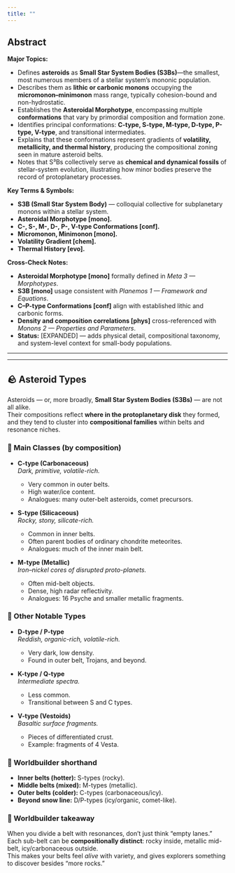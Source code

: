 ```yaml
---
title: ""
---
```


## Abstract  
**Major Topics:**  
- Defines **asteroids** as **Small Star System Bodies (S3Bs)**—the smallest, most numerous members of a stellar system’s mononic population.  
- Describes them as **lithic or carbonic monons** occupying the **micromonon–minimonon** mass range, typically cohesion-bound and non-hydrostatic.  
- Establishes the **Asteroidal Morphotype**, encompassing multiple **conformations** that vary by primordial composition and formation zone.  
- Identifies principal conformations: **C-type, S-type, M-type, D-type, P-type, V-type**, and transitional intermediates.  
- Explains that these conformations represent gradients of **volatility, metallicity, and thermal history**, producing the compositional zoning seen in mature asteroid belts.  
- Notes that S³Bs collectively serve as **chemical and dynamical fossils** of stellar-system evolution, illustrating how minor bodies preserve the record of protoplanetary processes.  

**Key Terms & Symbols:**  
- **S3B (Small Star System Body)** — colloquial collective for subplanetary monons within a stellar system.  
- **Asteroidal Morphotype [mono].**  
- **C-, S-, M-, D-, P-, V-type Conformations [conf].**  
- **Micromonon, Minimonon [mono].**  
- **Volatility Gradient [chem].**  
- **Thermal History [evo].**  

**Cross-Check Notes:**  
- **Asteroidal Morphotype [mono]** formally defined in *Meta 3 — Morphotypes*.  
- **S3B [mono]** usage consistent with *Planemos 1 — Framework and Equations*.  
- **C–P-type Conformations [conf]** align with established lithic and carbonic forms.  
- **Density and composition correlations [phys]** cross-referenced with *Monons 2 — Properties and Parameters*.  
- **Status:** [EXPANDED] — adds physical detail, compositional taxonomy, and system-level context for small-body populations.  

___
___


## 🪨 Asteroid Types  

Asteroids — or, more broadly, **Small Star System Bodies (S3Bs)** — are not all alike.  
Their compositions reflect **where in the protoplanetary disk** they formed, and they tend to cluster into **compositional families** within belts and resonance niches.  
### 🔹 Main Classes (by composition)  

- **C-type (Carbonaceous)**  
  *Dark, primitive, volatile-rich.*  
  - Very common in outer belts.  
  - High water/ice content.  
  - Analogues: many outer-belt asteroids, comet precursors.  

- **S-type (Silicaceous)**  
  *Rocky, stony, silicate-rich.*  
  - Common in inner belts.  
  - Often parent bodies of ordinary chondrite meteorites.  
  - Analogues: much of the inner main belt.  

- **M-type (Metallic)**  
  *Iron–nickel cores of disrupted proto-planets.*  
  - Often mid-belt objects.  
  - Dense, high radar reflectivity.  
  - Analogues: 16 Psyche and smaller metallic fragments.  
### 🔹 Other Notable Types  

- **D-type / P-type**  
  *Reddish, organic-rich, volatile-rich.*  
  - Very dark, low density.  
  - Found in outer belt, Trojans, and beyond.  

- **K-type / Q-type**  
  *Intermediate spectra.*  
  - Less common.  
  - Transitional between S and C types.  

- **V-type (Vestoids)**  
  *Basaltic surface fragments.*  
  - Pieces of differentiated crust.  
  - Example: fragments of 4 Vesta.  
### 🔹 Worldbuilder shorthand  

- **Inner belts (hotter):** S-types (rocky).  
- **Middle belts (mixed):** M-types (metallic).  
- **Outer belts (colder):** C-types (carbonaceous/icy).  
- **Beyond snow line:** D/P-types (icy/organic, comet-like).  
### 📖 Worldbuilder takeaway  
When you divide a belt with resonances, don’t just think “empty lanes.”  
Each sub-belt can be **compositionally distinct**: rocky inside, metallic mid-belt, icy/carbonaceous outside.  
This makes your belts feel *alive* with variety, and gives explorers something to discover besides “more rocks.”  
